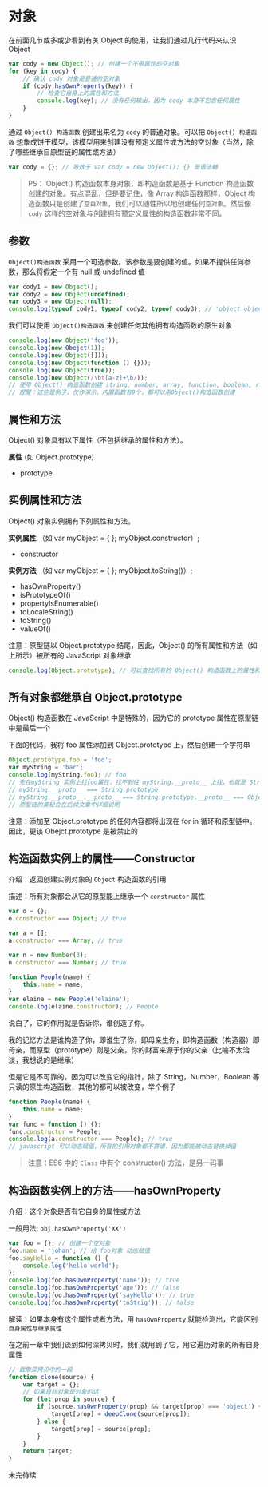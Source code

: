 # 对象

在前面几节或多或少看到有关 Object 的使用，让我们通过几行代码来认识 Object

```javascript
var cody = new Object(); // 创建一个不带属性的空对象
for (key in cody) {
    // 确认 cody 对象是普通的空对象
    if (cody.hasOwnProperty(key)) {
        // 检查它自身上的属性和方法
        console.log(key); // 没有任何输出，因为 cody 本身不包含任何属性
    }
}
```

通过 `Object() 构造函数` 创建出来名为 `cody` 的普通对象。可以把 `Object() 构造函数` 想象成饼干模型，该模型用来创建没有预定义属性或方法的空对象（当然，除了哪些继承自原型链的属性或方法）

```javascript
var cody = {}; // 等效于 var cody = new Object(); {} 是语法糖
```

> PS： Object() 构造函数本身对象，即构造函数是基于 Function 构造函数创建的对象。有点混乱，但是要记住，像 Array 构造函数那样，Object 构造函数只是创建了`空白对象`，我们可以随性所以地创建任何`空对象`。然后像 `cody` 这样的空对象与创建拥有预定义属性的构造函数非常不同。

## 参数

`Object()构造函数` 采用一个可选参数。该参数是要创建的值。如果不提供任何参数，那么将假定一个有 null 或 undefined 值

```javascript
var cody1 = new Object();
var cody2 = new Object(undefined);
var cody3 = new Object(null);
console.log(typeof cody1, typeof cody2, typeof cody3); // 'object object object'
```

我们可以使用 `Object()构造函数` 来创建任何其他拥有构造函数的原生对象

```javascript
console.log(new Object('foo'));
console.log(new Obejct(1));
console.log(new Object([]));
console.log(new Object(function () {}));
console.log(new Object(true));
console.log(new Object(/\bt[a-z]+\b/));
// 使用 Object() 构造函数创建 string, number, array, function, boolean, regex 对象
// 提醒：这些是例子，仅作演示，内置函数有9个，都可以用Object()构造函数创建
```

## 属性和方法

Object() 对象具有以下属性（不包括继承的属性和方法）。

**属性** (如 Object.prototype)

-   prototype

## 实例属性和方法

Object() 对象实例拥有下列属性和方法。

**实例属性** （如 var myObject = { }; myObject.constructor）;

-   constructor

**实例方法** （如 var myObject = { }; myObject.toString()）;

-   hasOwnProperty()
-   isPrototypeOf()
-   propertyIsEnumerable()
-   toLocaleString()
-   toString()
-   valueOf()

注意：原型链以 Object.prototype 结尾，因此，Object() 的所有属性和方法（如上所示）被所有的 JavaScript 对象继承

```javascript
console.log(Object.prototype); // 可以查找所有的 Object() 构造函数上的属性和方法
```

## 所有对象都继承自 Object.prototype

Object() 构造函数在 JavaScript 中是特殊的，因为它的 prototype 属性在原型链中是最后一个

下面的代码，我将 foo 属性添加到 Object.prototype 上，然后创建一个字符串

```javascript
Object.prototype.foo = 'foo';
var myString = 'bar';
console.log(myString.foo); // foo
// 先在myString 实例上找foo属性，找不到往 myString.__proto__ 上找，也就是 String.prototype 上找，再找不到往 myString.__proto__.__proto__ 上找，也就是在 Object.prototype 上找
// myString.__proto__ === String.prototype
// myString.__proto__.__proto__ === String.prototype.__proto__ === Object.prototype
// 原型链的奥秘会在后续文章中详细说明
```

注意：添加至 Object.prototype 的任何内容都将出现在 for in 循环和原型链中。因此，更该 Obejct.prototype 是被禁止的

## 构造函数实例上的属性——Constructor

介绍：返回创建实例对象的 `Object` 构造函数的引用

描述：所有对象都会从它的原型能上继承一个 `constructor` 属性

```javascript
var o = {};
o.constructor === Object; // true

var a = [];
a.constructor === Array; // true

var n = new Number(3);
n.constructor === Number; // true
```

```javascript
function People(name) {
    this.name = name;
}
var elaine = new People('elaine');
console.log(elaine.constructor); // People
```

说白了，它的作用就是告诉你，谁创造了你。

我的记忆方法是谁构造了你，即谁生了你，即母亲生你，即构造函数（构造器）即母亲，而原型（prototype）则是父亲，你的财富来源于你的父亲（比喻不太洽淡，我想说的是继承）

但是它是不可靠的，因为可以改变它的指针，除了 String，Number，Boolean 等只读的原生构造函数，其他的都可以被改变，举个例子

```javascript
function People(name) {
    this.name = name;
}
var func = function () {};
func.constructor = People;
console.log(a.constructor === People); // true
// javascript 可以动态赋值，所有的引用对象都不靠谱，因为都能被动态替换掉值
```

> 注意：ES6 中的 `Class` 中有个 constructor() 方法，是另一码事

## 构造函数实例上的方法——hasOwnProperty

介绍：这个对象是否有它自身的属性或方法

一般用法: `obj.hasOwnProperty('XX')`

```javascript
var foo = {}; // 创建一个空对象
foo.name = 'johan'; // 给 foo对象 动态赋值
foo.sayHello = function () {
    console.log('hello world');
};
console.log(foo.hasOwnProperty('name')); // true
console.log(foo.hasOwnProperty('age')); // false
console.log(foo.hasOwnProperty('sayHello')); // true
console.log(foo.hasOwnProperty('toStrig')); // false
```

解读：如果本身有这个属性或者方法，用 `hasOwnProperty` 就能检测出，它能区别 `自身属性与继承属性`

在之前一章中我们谈到如何深拷贝时，我们就用到了它，用它遍历对象的所有自身属性

```javascript
// 截取深拷贝中的一段
function clone(source) {
    var target = {};
    // 如果目标对象是对象的话
    for (let prop in source) {
        if (source.hasOwnProperty(prop) && target[prop] === 'object') {
            target[prop] = deepClone(source[prop]);
        } else {
            target[prop] = source[prop];
        }
    }
    return target;
}
```

未完待续
